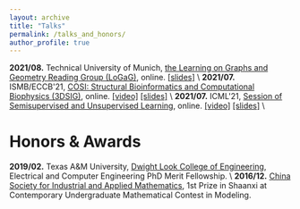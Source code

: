 ```yaml
---
layout: archive
title: "Talks"
permalink: /talks_and_honors/
author_profile: true
---
```

**2021/08.** Technical University of Munich, [the Learning on Graphs and Geometry Reading Group (LoGaG)](https://hannes-stark.com/logag-reading-group), online. [[slides]](https://yyou1996.github.io/files/logag_graphcl_automated_slides.pdf) \\
**2021/07.** ISMB/ECCB'21, [COSI: Structural Bioinformatics and Computational Biophysics (3DSIG)](https://www.iscb.org/cms_addon/conferences/ismbeccb2021/tracks/3dsig), online. [[video]]() [[slides]](https://yyou1996.github.io/files/3dsig2021_cpac_slides.pdf) \\
**2021/07.** ICML'21, [Session of Semisupervised and Unsupervised Learning](https://icml.cc/Conferences/2021/Schedule?showParentSession=12101), online. [[video]](https://recorder-v3.slideslive.com/?share=39319&s=4366fe70-48a4-4f2c-952b-2a7ca56d48bf) [[slides]](https://yyou1996.github.io/files/icml2021_graphcl_automated_slides.pdf) \\
<br />


Honors & Awards
=====
**2019/02.** Texas A&M University, [Dwight Look College of Engineering](https://engineering.tamu.edu/), Electrical and Computer Engineering PhD Merit Fellowship. \\
**2016/12.** [China Society for Industrial and Applied Mathematics](https://www.csiam.org.cn/), 1st Prize in Shaanxi at Contemporary Undergraduate Mathematical Contest in Modeling.
